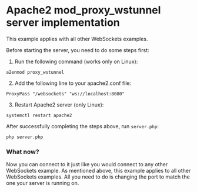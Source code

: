 # Apache2 mod_proxy_wstunnel server implementation
This example applies with all other WebSockets examples.

Before starting the server, you need to do some steps first:
  1. Run the following command (works only on Linux):
  ```
  a2enmod proxy_wstunnel
  ```
  2. Add the following line to your apache2.conf file:
  ```
  ProxyPass "/websockets" "ws://localhost:8080"
  ```
  3. Restart Apache2 server (only Linux):
  ```
  systemctl restart apache2
  ```

After successfully completing the steps above, run `server.php`:
```
php server.php
```

### What now?
Now you can connect to it just like you would connect to any other WebSockets example.
As mentioned above, this example applies to all other WebSockets examples. All you need to do is changing the port to match the one your server is running on.
